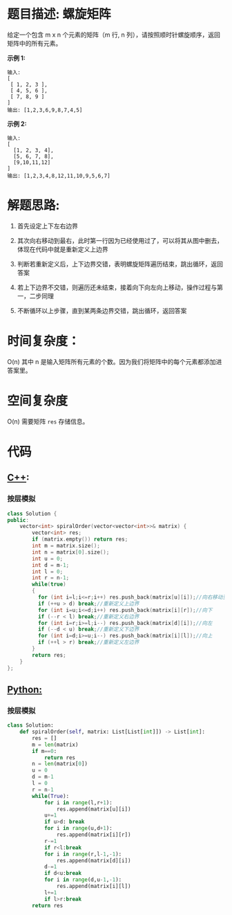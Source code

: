 # 题目描述:  螺旋矩阵

给定一个包含 m x n 个元素的矩阵（m 行, n 列），请按照顺时针螺旋顺序，返回矩阵中的所有元素。


**示例 1:**
```
输入:
[
 [ 1, 2, 3 ],
 [ 4, 5, 6 ],
 [ 7, 8, 9 ]
]
输出: [1,2,3,6,9,8,7,4,5]
```

**示例 2:**
```
输入:
[
  [1, 2, 3, 4],
  [5, 6, 7, 8],
  [9,10,11,12]
]
输出: [1,2,3,4,8,12,11,10,9,5,6,7]
```

  
# 解题思路:
  1. 首先设定上下左右边界

  2. 其次向右移动到最右，此时第一行因为已经使用过了，可以将其从图中删去，体现在代码中就是重新定义上边界
  
  3. 判断若重新定义后，上下边界交错，表明螺旋矩阵遍历结束，跳出循环，返回答案
  
  4. 若上下边界不交错，则遍历还未结束，接着向下向左向上移动，操作过程与第一，二步同理
  
  5. 不断循环以上步骤，直到某两条边界交错，跳出循环，返回答案
# 时间复杂度：
  O(n) 其中 n 是输入矩阵所有元素的个数。因为我们将矩阵中的每个元素都添加进答案里。
# 空间复杂度
  O(n) 需要矩阵 ``res`` 存储信息。
  
# 代码

## [C++](./Jump-Game.cpp):

### 按层模拟
```c++
class Solution {
public:
    vector<int> spiralOrder(vector<vector<int>>& matrix) {
        vector<int> res;
        if (matrix.empty()) return res;
        int m = matrix.size();
        int n = matrix[0].size();
        int u = 0;
        int d = m-1;
        int l = 0;
        int r = n-1;
        while(true)
        {
          for (int i=l;i<=r;i++) res.push_back(matrix[u][i]);//向右移动至最右
          if (++u > d) break;//重新定义上边界
          for (int i=u;i<=d;i++) res.push_back(matrix[i][r]);//向下
          if (--r < l) break;//重新定义右边界
          for (int i=r;i>=l;i--) res.push_back(matrix[d][i]);//向左
          if (--d < u) break;//重新定义下边界
          for (int i=d;i>=u;i--) res.push_back(matrix[i][l]);//向上
          if (++l > r) break;//重新定义左边界
        }
        return res;
    }
};
```



## [Python:](https://github.com/bryceustc/LeetCode_Note/blob/master/python/Jump-Game/Jump-Game.py)
### 按层模拟
```python
class Solution:
    def spiralOrder(self, matrix: List[List[int]]) -> List[int]:
        res = []
        m = len(matrix)
        if m==0:
            return res
        n = len(matrix[0])
        u = 0
        d = m-1
        l = 0
        r = n-1
        while(True):
            for i in range(l,r+1):
                res.append(matrix[u][i])
            u+=1
            if u>d: break
            for i in range(u,d+1):
                res.append(matrix[i][r])
            r-=1
            if r<l:break
            for i in range(r,l-1,-1):
                res.append(matrix[d][i])
            d-=1
            if d<u:break
            for i in range(d,u-1,-1):
                res.append(matrix[i][l])
            l+=1
            if l>r:break
        return res
```


